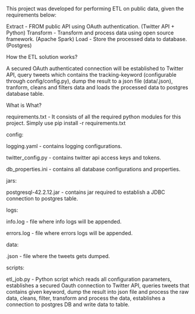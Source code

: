 This project was developed for performing ETL on public data, given the requirements below:

Extract - FROM public API using OAuth authentication. (Twitter API + Python)
Transform - Transform and process data using open source framework. (Apache Spark)
Load - Store the processed data to database. (Postgres)

How the ETL solution works?

A secured OAuth authenticated connection will be established to Twitter API, query tweets which contains the tracking-keyword (configurable through config/config.py), dump the result to a json file (data/<keyword>.json), tranform, cleans and filters data and loads the processed data to postgres database table.

What is What?

requirements.txt - It consists of all the required python modules for this project. Simply use pip install -r requirements.txt

config:

logging.yaml - contains logging configurations.

twitter_config.py - contains twitter api access keys and tokens.

db_properties.ini - contains all database configurations and properties.

jars:

postgresql-42.2.12.jar - contains jar required to establish a JDBC connection to postgres table.

logs:

info.log - file where info logs will be appended.

errors.log - file where errors logs will be appended.

data:

<keyword>.json - file where the tweets gets dumped.

scripts:

etl_job.py - Python script which reads all configuration parameters, establishes a secured Oauth connection to Twitter API, queries tweets that contains given keyword, dump the result into json file and process the raw data, cleans, filter, transform and process the data, establishes a connection to postgres DB and write data to table.
